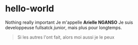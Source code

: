 # hello-world
Nothing really important
Je m'appelle **Arielle NGANSO**
Je suis developpeuse fullsatck _junior_, mais plus pour longtemps.
> Si les autres l'ont fait, alors moi aussi je le peux
